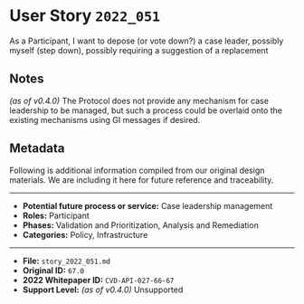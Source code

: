 
# User Story `2022_051` #

<!-- story-start -->As a Participant, I want to depose (or vote down?) a case leader, possibly myself (step down), possibly requiring a suggestion of a replacement<!-- story-end -->

## Notes ##

*(as of v0.4.0)*
The Protocol does not provide any mechanism for case leadership to be managed, but such a process could be overlaid onto the existing mechanisms using GI messages if desired.

## Metadata ##

Following is additional information compiled from our original design materials.
We are including it here for future reference and traceability.

---

- **Potential future process or service:** Case leadership management
- **Roles:** Participant
- **Phases:** Validation and Prioritization, Analysis and Remediation
- **Categories:** Policy, Infrastructure

---

- **File:** `story_2022_051.md`
- **Original ID:** `67.0`
- **2022 Whitepaper ID:** `CVD-API-027-66-67`
- **Support Level:** *(as of v0.4.0)* Unsupported
